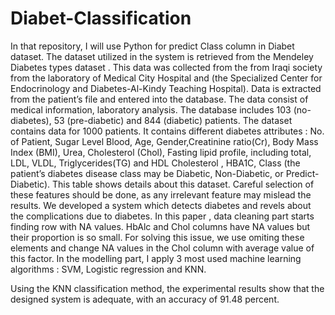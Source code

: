 # Diabet-Classification
In that repository, I will use Python for predict Class column in Diabet dataset. The dataset utilized in the system is retrieved from the Mendeley Diabetes types
dataset . This data was collected from the from Iraqi society from the laboratory of Medical City Hospital and (the Specialized Center for Endocrinology and Diabetes-Al-Kindy Teaching Hospital). Data is extracted from the patient’s
file and entered into the database. The data consist of medical information, laboratory analysis. The database includes 103 (no-diabetes), 53 (pre-diabetic) and 844 (diabetic) patients. The dataset contains data for 1000 patients. It contains
different diabetes attributes : No. of Patient, Sugar Level Blood, Age, Gender,Creatinine ratio(Cr), Body Mass Index (BMI), Urea, Cholesterol (Chol), Fasting lipid profile, including total, LDL, VLDL, Triglycerides(TG) and HDL Cholesterol , HBA1C, Class (the patient’s diabetes disease class may be Diabetic, Non-Diabetic, or Predict-Diabetic). This table shows details about this dataset.
Careful selection of these features should be done, as any irrelevant feature may mislead the results.  We developed a system which detects diabetes and revels about the complications due to diabetes. In this paper , data cleaning part starts finding row
with NA values. HbAlc and Chol columns have NA values but their proportion is so small. For solving this issue, we use omiting these elements and change NA
values in the Chol column with average value of this factor.  In the modelling part, I  apply 3 most used machine learning algorithms : SVM, Logistic regression and KNN.

Using the KNN classification method, the
experimental results show that the designed system is adequate, with an accuracy
of 91.48 percent.

